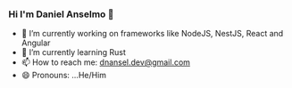 ### Hi I'm Daniel Anselmo 👋


<!-- **dnanseldev/dnanseldev** is a ✨ _special_ ✨ repository because its `README.md` (this file) appears on your GitHub profile. -->

- 🔭 I’m currently working on frameworks like NodeJS, NestJS, React and Angular
- 🌱 I’m currently learning Rust
- 📫 How to reach me: dnansel.dev@gmail.com
- 😄 Pronouns: ...He/Him

